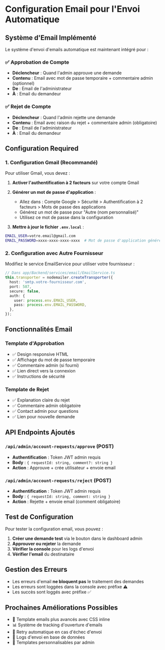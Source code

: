 # Configuration Email pour l'Envoi Automatique

## Système d'Email Implémenté

Le système d'envoi d'emails automatique est maintenant intégré pour :

### ✅ **Approbation de Compte**
- **Déclencheur** : Quand l'admin approuve une demande
- **Contenu** : Email avec mot de passe temporaire + commentaire admin (optionnel)
- **De** : Email de l'administrateur
- **À** : Email du demandeur

### ✅ **Rejet de Compte**
- **Déclencheur** : Quand l'admin rejette une demande
- **Contenu** : Email avec raison du rejet + commentaire admin (obligatoire)
- **De** : Email de l'administrateur  
- **À** : Email du demandeur

## Configuration Required

### 1. Configuration Gmail (Recommandé)

Pour utiliser Gmail, vous devez :

1. **Activer l'authentification à 2 facteurs** sur votre compte Gmail
2. **Générer un mot de passe d'application** :
   - Allez dans : Compte Google > Sécurité > Authentification à 2 facteurs > Mots de passe des applications
   - Générez un mot de passe pour "Autre (nom personnalisé)"
   - Utilisez ce mot de passe dans la configuration

3. **Mettre à jour le fichier `.env.local`** :
```bash
EMAIL_USER=votre.email@gmail.com
EMAIL_PASSWORD=xxxx-xxxx-xxxx-xxxx  # Mot de passe d'application généré
```

### 2. Configuration avec Autre Fournisseur

Modifiez le service EmailService pour utiliser votre fournisseur :

```typescript
// Dans app/Backend/services/email/EmailService.ts
this.transporter = nodemailer.createTransporter({
  host: 'smtp.votre-fournisseur.com',
  port: 587,
  secure: false,
  auth: {
    user: process.env.EMAIL_USER,
    pass: process.env.EMAIL_PASSWORD,
  },
});
```

## Fonctionnalités Email

### Template d'Approbation
- ✅ Design responsive HTML
- ✅ Affichage du mot de passe temporaire
- ✅ Commentaire admin (si fourni)
- ✅ Lien direct vers la connexion
- ✅ Instructions de sécurité

### Template de Rejet
- ✅ Explanation claire du rejet
- ✅ Commentaire admin obligatoire
- ✅ Contact admin pour questions
- ✅ Lien pour nouvelle demande

## API Endpoints Ajoutés

### `/api/admin/account-requests/approve` (POST)
- **Authentification** : Token JWT admin requis
- **Body** : `{ requestId: string, comment?: string }`
- **Action** : Approuve + crée utilisateur + envoie email

### `/api/admin/account-requests/reject` (POST)
- **Authentification** : Token JWT admin requis
- **Body** : `{ requestId: string, comment: string }`
- **Action** : Rejette + envoie email (comment obligatoire)

## Test de Configuration

Pour tester la configuration email, vous pouvez :

1. **Créer une demande test** via le bouton dans le dashboard admin
2. **Approuver ou rejeter** la demande
3. **Vérifier la console** pour les logs d'envoi
4. **Vérifier l'email** du destinataire

## Gestion des Erreurs

- Les erreurs d'email **ne bloquent pas** le traitement des demandes
- Les erreurs sont loggées dans la console avec préfixe ⚠️
- Les succès sont loggés avec préfixe ✅

## Prochaines Améliorations Possibles

- 📧 Template emails plus avancés avec CSS inline
- 📊 Système de tracking d'ouverture d'emails
- 🔄 Retry automatique en cas d'échec d'envoi
- 📝 Logs d'envoi en base de données
- 🎨 Templates personnalisables par admin
